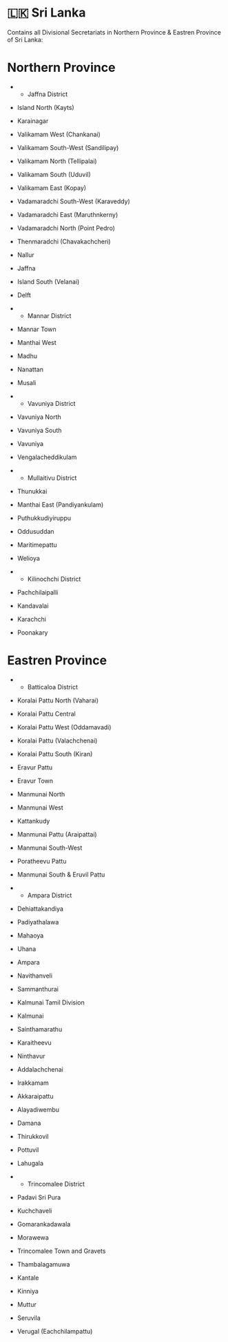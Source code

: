 # 🇱🇰 Sri Lanka

Contains all Divisional Secretariats in Northern Province & Eastren Province of Sri Lanka:

# Northern Province

* * Jaffna District 

* Island North (Kayts)
* Karainagar
* Valikamam West (Chankanai)
* Valikamam South-West (Sandilipay)
* Valikamam North (Tellipalai)
* Valikamam South (Uduvil)
* Valikamam East (Kopay)
* Vadamaradchi South-West (Karaveddy)
* Vadamaradchi East (Maruthnkerny)
* Vadamaradchi North (Point Pedro)
* Thenmaradchi (Chavakachcheri)
* Nallur
* Jaffna
* Island South (Velanai)
* Delft

* * Mannar District

* Mannar Town
* Manthai West
* Madhu
* Nanattan
* Musali

* * Vavuniya District 

* Vavuniya North
* Vavuniya South
* Vavuniya
* Vengalacheddikulam

* * Mullaitivu District

* Thunukkai
* Manthai East (Pandiyankulam)
* Puthukkudiyiruppu
* Oddusuddan
* Maritimepattu
* Welioya

* * Kilinochchi District

* Pachchilaipalli
* Kandavalai
* Karachchi
* Poonakary

# Eastren Province


* * Batticaloa District

* Koralai Pattu North (Vaharai)
* Koralai Pattu Central
* Koralai Pattu West (Oddamavadi)
* Koralai Pattu (Valachchenai)
* Koralai Pattu South (Kiran)
* Eravur Pattu
* Eravur Town
* Manmunai North
* Manmunai West
* Kattankudy
* Manmunai Pattu (Araipattai)
* Manmunai South-West
* Poratheevu Pattu
* Manmunai South & Eruvil Pattu

* * Ampara District	

* Dehiattakandiya
* Padiyathalawa
* Mahaoya
* Uhana
* Ampara
* Navithanveli
* Sammanthurai
* Kalmunai Tamil Division
* Kalmunai
* Sainthamarathu
* Karaitheevu
* Ninthavur
* Addalachchenai
* Irakkamam
* Akkaraipattu
* Alayadiwembu
* Damana
* Thirukkovil
* Pottuvil
* Lahugala

* * Trincomalee District

* Padavi Sri Pura
* Kuchchaveli
* Gomarankadawala
* Morawewa
* Trincomalee Town and Gravets
* Thambalagamuwa
* Kantale
* Kinniya
* Muttur
* Seruvila
* Verugal (Eachchilampattu)